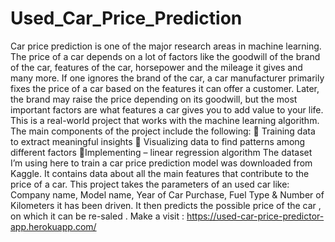 # Used_Car_Price_Prediction
Car price prediction is one of the major research areas in machine learning. The price of a car depends on a lot of factors like the goodwill of the brand of the car, features of the car,  horsepower and the mileage it gives and many more.  If one ignores the brand of the car, a car manufacturer primarily fixes the price of a car based on the features it can offer  a customer. Later, the brand may raise the price depending on its goodwill, but the most important factors are what features  a car gives you to add value to your life.   This is a real-world project that works with the machine learning algorithm. The main components of the project include the following:  Training data to extract meaningful insights  Visualizing data to find patterns among different factors Implementing – linear regression algorithm  The dataset I’m using here to train a car price prediction model was downloaded from Kaggle.  It contains data about all the main features that contribute to the price of a car.   This project takes the parameters of an used car like: Company name, Model name, Year of Car Purchase, Fuel Type &amp;  Number of Kilometers it has been driven. It then predicts the possible price of the car , on which it can be re-saled .  Make a visit : https://used-car-price-predictor-app.herokuapp.com/
